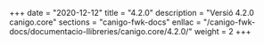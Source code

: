+++
date        = "2020-12-12"
title       = "4.2.0"
description = "Versió 4.2.0 canigo.core"
sections    = "canigo-fwk-docs"
enllac		= "/canigo-fwk-docs/documentacio-llibreries/canigo.core/4.2.0/"
weight		= 2
+++
